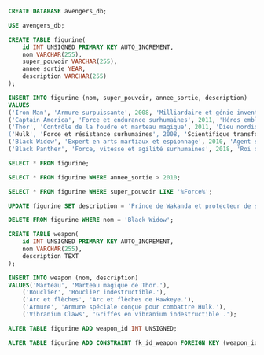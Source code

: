 <!-- Exercice avec une base de données pour des figurine Avengers : -->
<!-- Créez une base de données avec le nom avengers_db : -->

```sql
CREATE DATABASE avengers_db;
```

<!-- Sélectionnez la base de données nouvellement créée : -->

```sql
USE avengers_db;
```

<!-- Créez la table "figurine" avec des colonnes telles que "id" (clé primaire), "nom", "super_pouvoir", "annee_sortie" et "description" : -->

```sql
CREATE TABLE figurine(
    id INT UNSIGNED PRIMARY KEY AUTO_INCREMENT,
    nom VARCHAR(255),
    super_pouvoir VARCHAR(255),
    annee_sortie YEAR,
    description VARCHAR(255)
);
```

<!-- Insérez des données dans la table "figurine" pour représenter des figurine Avengers :
('Iron Man', 'Armure surpuissante', 2008, 'Milliardaire et génie inventeur.'),
('Captain America', 'Force et endurance surhumaines', 2011, 'Héros emblématique de la Seconde Guerre mondiale.'),
('Thor', 'Contrôle de la foudre et marteau magique', 2011, 'Dieu nordique du tonnerre et prince d'Asgard.'),
('Hulk', 'Force et résistance surhumaines', 2008, 'Scientifique transformé en monstre vert lorsqu'il est en colère.'),
('Black Widow', 'Expert en arts martiaux et espionnage', 2010, 'Agent secret russe doté de grandes compétences.'),
('Black Panther', 'Force, vitesse et agilité surhumaines', 2018, 'Roi du Wakanda et protecteur de son peuple.'); -->

```sql
INSERT INTO figurine (nom, super_pouvoir, annee_sortie, description)
VALUES
('Iron Man', 'Armure surpuissante', 2008, 'Milliardaire et génie inventeur.'),
('Captain America', 'Force et endurance surhumaines', 2011, 'Héros emblématique de la Seconde Guerre mondiale.'),
('Thor', 'Contrôle de la foudre et marteau magique', 2011, 'Dieu nordique du tonnerre et prince d\'Asgard.'),
('Hulk', 'Force et résistance surhumaines', 2008, 'Scientifique transformé en monstre vert lorsqu\'il est en colère.'),
('Black Widow', 'Expert en arts martiaux et espionnage', 2010, 'Agent secret russe doté de grandes compétences.'),
('Black Panther', 'Force, vitesse et agilité surhumaines', 2018, 'Roi du Wakanda et protecteur de son peuple.');
```


<!-- Effectuez des requêtes pour afficher les figurine Avengers :
Afficher toutes les figurine : -->

```sql
SELECT * FROM figurine;
```

<!-- Afficher les figurine sorties après 2010 : -->
```sql
SELECT * FROM figurine WHERE annee_sortie > 2010;
```

<!-- Afficher les figurine avec le pouvoir "Force" dans leur super_pouvoir : -->
```sql
SELECT * FROM figurine WHERE super_pouvoir LIKE '%Force%';
```

<!-- Modifiez une figurine dans la table "figurine" :
Modifiez la description de "Black Panther" pour "Prince de Wakanda et protecteur de son peuple." -->
```sql
UPDATE figurine SET description = 'Prince de Wakanda et protecteur de son peuple.' WHERE nom = 'Black Panther';
```

<!-- Supprimez la figurine Black Widow de la table "figurine" : -->
```sql
DELETE FROM figurine WHERE nom = 'Black Widow';
```

<!-- Créer la table "weapon" avec des colonnes telles que "id" (clé primaire), "nom", "description" : -->
```sql
CREATE TABLE weapon(
    id INT UNSIGNED PRIMARY KEY AUTO_INCREMENT,
    nom VARCHAR(255),
    description TEXT
);
```

<!-- Insérez des données dans la table "weapon" pour représenter des armes Avengers : -->
```sql
INSERT INTO weapon (nom, description)
VALUES('Marteau', 'Marteau magique de Thor.'),
    ('Bouclier', 'Bouclier indestructible.'),
    ('Arc et flèches', 'Arc et flèches de Hawkeye.'),
    ('Armure', 'Armure spéciale conçue pour combattre Hulk.'),
    ('Vibranium Claws', 'Griffes en vibranium indestructible .');
```

<!-- Modifier la table "figurine" pour ajouter une colonne "weapon_id" : -->

```sql
ALTER TABLE figurine ADD weapon_id INT UNSIGNED;
```

<!-- Modifier la table "figurine" pour ajouter une contrainte de clé étrangère avec la table "weapon" : -->
```sql
ALTER TABLE figurine ADD CONSTRAINT fk_id_weapon FOREIGN KEY (weapon_id) REFERENCES weapon(id);
```

<!-- Mettre la table "weapon" en relation avec la table "figurine" : -->

